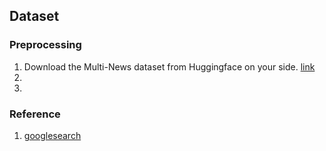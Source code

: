 ## Dataset  

### Preprocessing  

1. Download the Multi-News dataset from Huggingface on your side. [link](https://huggingface.co/datasets/alexfabbri/multi_news)  
2. 
3. 


### Reference  

1. [googlesearch](https://github.com/Nv7-GitHub/googlesearch)  
